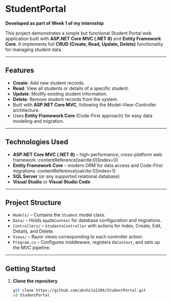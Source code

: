 # StudentPortal

**Developed as part of Week 1 of my internship**

This project demonstrates a simple but functional Student Portal web application built with **ASP.NET Core MVC (.NET 8)** and **Entity Framework Core**. It implements full **CRUD (Create, Read, Update, Delete)** functionality for managing student data.

---

##  Features

- **Create**: Add new student records.
- **Read**: View all students or details of a specific student.
- **Update**: Modify existing student information.
- **Delete**: Remove student records from the system.
- Built with **ASP.NET Core MVC**, following the Model–View–Controller architecture.
- Uses **Entity Framework Core** (Code-First approach) for easy data modeling and migration.

---

##  Technologies Used

- **ASP.NET Core MVC (.NET 8)** – high-performance, cross-platform web framework :contentReference[oaicite:0]{index=0}  
- **Entity Framework Core** – modern ORM for data access and Code-First migrations :contentReference[oaicite:1]{index=1}  
- **SQL Server** (or any supported relational database)
- **Visual Studio** or **Visual Studio Code**

---

##  Project Structure

- `Models/` – Contains the `Student` model class.
- `Data/` – Holds `AppDbContext` for database configuration and migrations.
- `Controllers/` – `StudentsController` with actions for Index, Create, Edit, Details, and Delete.
- `Views/` – Razor views corresponding to each controller action.
- `Program.cs` – Configures middleware, registers `DbContext`, and sets up the MVC pipeline.

---

##  Getting Started

1. **Clone the repository**

   ```bash
   git clone https://github.com/akshita1204/StudentPortal.git
   cd StudentPortal
